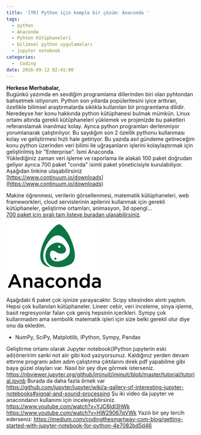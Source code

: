 ```yaml
---
title: '[TR] Python için komple bir çözüm: Anaconda '
tags:
  - python
  - Anaconda
  - Pyhton Kütüphaneleri
  - bilimsel python uygulamaları
  - jupyter notebook
categories:
  -  Coding
date: 2016-09-12 02:41:00
---
```


**Herkese Merhabalar,**\
Bugünkü yazımda en sevdiğim programlama dillerinden biri olan pyhtondan
bahsetmek istiyorum. Python son yıllarda popüleritesini iyice arttıran,
özellikle bilimsel araştırmalarda sıklıkla kullanılan bir programlama dilidir.
Neredeyse her konu hakkında python kütüphanesi bulmak mümkün. Linux ortamı
altında gerekli kütüphaneleri yüklemek ve projenizde bu paketleri referanslamak
inanılmaz kolay. Ayrıca python programları derlenmiyor yorumlanarak
çalıştırılıyor. Bu saydığım son 2 özellik pythonu kullanması kolay ve
geliştirmesi hızlı hale getiriyor. Bu yazıda asıl gündeme getireceğim konu
python üzerinden veri bilimi ile uğraşanların işlerini kolaylaştırmak için
geliştirilmiş bir "Enterprise". İsmi Anaconda.\
Yüklediğiniz zaman veri işleme ve raporlama ile alakalı 100 paket doğrudan
geliyor ayrıca 700 paket "conda" isimli paket yöneticisiyle kurulabiliyor.
Aşağıdan linkine ulaşabilirsiniz\
[https://www.continuum.io/downloads](https://www.continuum.io/downloads)

Makine öğrenmesi, verilerin görsellenmesi, matematik kütüphaneleri, web
frameworkleri, cloud servislerinin apilerini kullanmak için gerekli
kütüphaneler, geliştirme ortamları, animasyon, 3d opengl...\
[700 paket için sıralı tam listeye buradan ulaşabilirsiniz](https://docs.continuum.io/anaconda/pkg-docs).

![](Anaconda.png)

Aşağıdaki 6 paket çok işinize yarayacaktır. Scipy sitesinden alıntı yaptım.
Hepsi çok kullanılan kütüphaneler. Lineer cebir, veri inceleme, sinya işleme,
basit regresyonlar falan çok geniş hepsinin içerikleri. Sympy çok kullanmadım
ama sembolik matematik işleri için size belki gerekli olur diye onu da ekledim.

- NumPy, SciPy, Matplotlib, IPython, Sympy, Pandas

Geliştirme ortamı olarak Jupyter notebook(IPython jupyterin eski adı)öneririm
sanki not alır gibi kod yazıyorsunuz. Kaldığınız yerden devam ettırme programı
adım adım çalıştırma çıktılarını dırek pdf yapabilme gibi baya güzel olayları
var. Nasıl bir şey diye görmek isterseniz.
https://nbviewer.jupyter.org/github/iminuit/iminuit/blob/master/tutorial/tutorial.ipynb
Burada da daha fazla örnek var
https://github.com/jupyter/jupyter/wiki/a-gallery-of-interesting-jupyter-notebooks#signal-and-sound-processing
Şu iki video da jupyter ve anacondanın kullanımı için inceleyebilirsiniz.
https://www.youtube.com/watch?v=YJC6ldI3hWk
https://www.youtube.com/watch?v=HW29067qVWk Yazılı bir şey tercih ederseniz:
https://medium.com/codingthesmartway-com-blog/getting-started-with-jupyter-notebook-for-python-4e7082bd5d46
